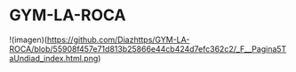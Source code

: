 # GYM-LA-ROCA
!(imagen)(https://github.com/Diazhttps/GYM-LA-ROCA/blob/55908f457e71d813b25866e44cb424d7efc362c2/_F__Pagina5TaUndiad_index.html.png)
